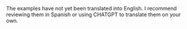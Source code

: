 The examples have not yet been translated into English. I recommend reviewing them in Spanish or using CHATGPT to translate them on your own.